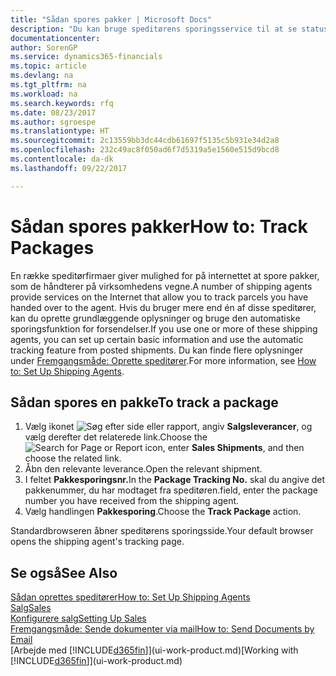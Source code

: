 ```yaml
---
title: "Sådan spores pakker | Microsoft Docs"
description: "Du kan bruge speditørens sporingsservice til at se status for en levering."
documentationcenter: 
author: SorenGP
ms.service: dynamics365-financials
ms.topic: article
ms.devlang: na
ms.tgt_pltfrm: na
ms.workload: na
ms.search.keywords: rfq
ms.date: 08/23/2017
ms.author: sgroespe
ms.translationtype: HT
ms.sourcegitcommit: 2c13559bb3dc44cdb61697f5135c5b931e34d2a8
ms.openlocfilehash: 232c49ac8f050ad6f7d5319a5e1560e515d9bcd8
ms.contentlocale: da-dk
ms.lasthandoff: 09/22/2017

---
```

# <a name="how-to-track-packages"></a><span data-ttu-id="f418d-103">Sådan spores pakker</span><span class="sxs-lookup"><span data-stu-id="f418d-103">How to: Track Packages</span></span>
<span data-ttu-id="f418d-104">En række speditørfirmaer giver mulighed for på internettet at spore pakker, som de håndterer på virksomhedens vegne.</span><span class="sxs-lookup"><span data-stu-id="f418d-104">A number of shipping agents provide services on the Internet that allow you to track parcels you have handed over to the agent.</span></span> <span data-ttu-id="f418d-105">Hvis du bruger mere end én af disse speditører, kan du oprette grundlæggende oplysninger og bruge den automatiske sporingsfunktion for forsendelser.</span><span class="sxs-lookup"><span data-stu-id="f418d-105">If you use one or more of these shipping agents, you can set up certain basic information and use the automatic tracking feature from posted shipments.</span></span> <span data-ttu-id="f418d-106">Du kan finde flere oplysninger under [Fremgangsmåde: Oprette speditører](sales-how-to-set-up-shipping-agents.md).</span><span class="sxs-lookup"><span data-stu-id="f418d-106">For more information, see [How to: Set Up Shipping Agents](sales-how-to-set-up-shipping-agents.md).</span></span>

## <a name="to-track-a-package"></a><span data-ttu-id="f418d-107">Sådan spores en pakke</span><span class="sxs-lookup"><span data-stu-id="f418d-107">To track a package</span></span>
1. <span data-ttu-id="f418d-108">Vælg ikonet ![Søg efter side eller rapport](media/ui-search/search_small.png "Ikonet Søg efter side eller rapport"), angiv **Salgsleverancer**, og vælg derefter det relaterede link.</span><span class="sxs-lookup"><span data-stu-id="f418d-108">Choose the ![Search for Page or Report](media/ui-search/search_small.png "Search for Page or Report icon") icon, enter **Sales Shipments**, and then choose the related link.</span></span>
2. <span data-ttu-id="f418d-109">Åbn den relevante leverance.</span><span class="sxs-lookup"><span data-stu-id="f418d-109">Open the relevant shipment.</span></span>
3. <span data-ttu-id="f418d-110">I feltet **Pakkesporingsnr.**</span><span class="sxs-lookup"><span data-stu-id="f418d-110">In the **Package Tracking No.**</span></span> <span data-ttu-id="f418d-111">skal du angive det pakkenummer, du har modtaget fra speditøren.</span><span class="sxs-lookup"><span data-stu-id="f418d-111">field, enter the package number you have received from the shipping agent.</span></span>
4. <span data-ttu-id="f418d-112">Vælg handlingen **Pakkesporing**.</span><span class="sxs-lookup"><span data-stu-id="f418d-112">Choose the **Track Package** action.</span></span>

<span data-ttu-id="f418d-113">Standardbrowseren åbner speditørens sporingsside.</span><span class="sxs-lookup"><span data-stu-id="f418d-113">Your default browser opens the shipping agent's tracking page.</span></span>

## <a name="see-also"></a><span data-ttu-id="f418d-114">Se også</span><span class="sxs-lookup"><span data-stu-id="f418d-114">See Also</span></span>
[<span data-ttu-id="f418d-115">Sådan oprettes speditører</span><span class="sxs-lookup"><span data-stu-id="f418d-115">How to: Set Up Shipping Agents</span></span>](sales-how-to-set-up-shipping-agents.md)  
[<span data-ttu-id="f418d-116">Salg</span><span class="sxs-lookup"><span data-stu-id="f418d-116">Sales</span></span>](sales-manage-sales.md)  
[<span data-ttu-id="f418d-117">Konfigurere salg</span><span class="sxs-lookup"><span data-stu-id="f418d-117">Setting Up Sales</span></span>](sales-setup-sales.md)  
[<span data-ttu-id="f418d-118">Fremgangsmåde: Sende dokumenter via mail</span><span class="sxs-lookup"><span data-stu-id="f418d-118">How to: Send Documents by Email</span></span>](ui-how-send-documents-email.md)  
<span data-ttu-id="f418d-119">[Arbejde med [!INCLUDE[d365fin](includes/d365fin_md.md)]](ui-work-product.md)</span><span class="sxs-lookup"><span data-stu-id="f418d-119">[Working with [!INCLUDE[d365fin](includes/d365fin_md.md)]](ui-work-product.md)</span></span>

